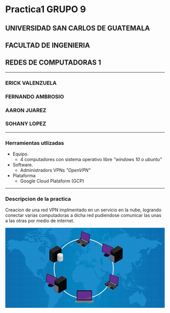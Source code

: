 # Practica1 GRUPO 9

## UNIVERSIDAD SAN CARLOS DE GUATEMALA
## FACULTAD DE INGENIERIA 
## REDES DE COMPUTADORAS 1
---------------------------------------------------------------------------
### ERICK VALENZUELA
### FERNANDO AMBROSIO
### AARON JUAREZ 
### SOHANY LOPEZ
---------------------------------------------------------------------------
### Herramientas utlizadas 
- Equipo.
    - 4 computadores con sistema operativo libre *"windows 10 o ubuntu"*
- Software.
    - Administradors VPNs *"OpenVPN"*
- Plataforma
    - Google Cloud Plataform (GCP)
---------------------------------------------------------------------------
### Descripcion de la practica
Creacion de una red VPN implmentado en un servicio en la nube, logrando conectar varias computadoras a dicha red pudiendose comunicar las unas a las otras por medio de internet.

   <p>
    <img src="./red.jpg" title="hover text">
   </p>